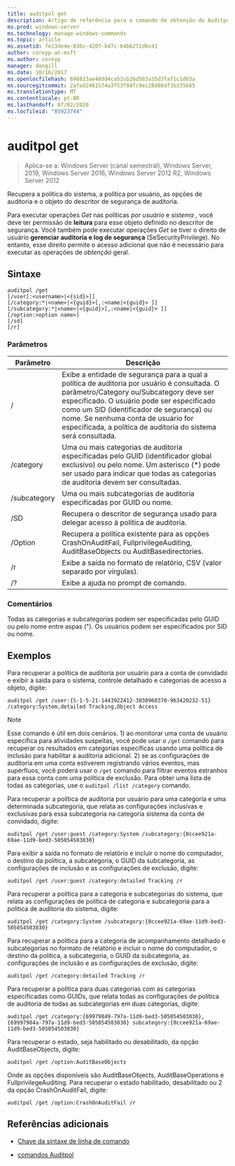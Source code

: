 ```yaml
---
title: auditpol get
description: Artigo de referência para o comando de obtenção do Auditpol, que recupera a política do sistema, a política por usuário, as opções de auditoria e o objeto do descritor de segurança de auditoria.
ms.prod: windows-server
ms.technology: manage-windows-commands
ms.topic: article
ms.assetid: fe13de4e-836c-4207-b47c-64b6272d6c41
author: coreyp-at-msft
ms.author: coreyp
manager: dongill
ms.date: 10/16/2017
ms.openlocfilehash: 698823ae48dd4ca52cb26d583a35d3faf1c1d03a
ms.sourcegitcommit: 2afed2461574a3f53f84fc9ec28d86df3b335685
ms.translationtype: MT
ms.contentlocale: pt-BR
ms.lasthandoff: 07/02/2020
ms.locfileid: "85923744"
---
```

# <a name="auditpol-get"></a>auditpol get

> Aplica-se a: Windows Server (canal semestral), Windows Server, 2019, Windows Server 2016, Windows Server 2012 R2, Windows Server 2012

Recupera a política do sistema, a política por usuário, as opções de auditoria e o objeto do descritor de segurança de auditoria.

Para executar operações *Get* nas políticas *por usuário* e *sistema* , você deve ter permissão de **leitura** para esse objeto definido no descritor de segurança. Você também pode executar operações *Get* se tiver o direito de usuário **gerenciar auditoria e log de segurança** (SeSecurityPrivilege). No entanto, esse direito permite o acesso adicional que não é necessário para executar as operações de *obtenção* geral.

## <a name="syntax"></a>Sintaxe

```
auditpol /get
[/user[:<username>|<{sid}>]]
[/category:*|<name>|<{guid}>[,:<name|<{guid}> ]]
[/subcategory:*|<name>|<{guid}>[,:<name|<{guid}> ]]
[/option:<option name>]
[/sd]
[/r]
```

### <a name="parameters"></a>Parâmetros

| Parâmetro | Descrição |
| --------- | ----------- |
| / | Exibe a entidade de segurança para a qual a política de auditoria por usuário é consultada. O parâmetro/Category ou/Subcategory deve ser especificado. O usuário pode ser especificado como um SID (identificador de segurança) ou nome. Se nenhuma conta de usuário for especificada, a política de auditoria do sistema será consultada. |
| /category | Uma ou mais categorias de auditoria especificadas pelo GUID (identificador global exclusivo) ou pelo nome. Um asterisco (*) pode ser usado para indicar que todas as categorias de auditoria devem ser consultadas. |
| /subcategory | Uma ou mais subcategorias de auditoria especificadas por GUID ou nome. |
| /SD | Recupera o descritor de segurança usado para delegar acesso à política de auditoria. |
| /Option | Recupera a política existente para as opções CrashOnAuditFail, FullprivilegeAuditing, AuditBaseObjects ou AuditBasedirectories. |
| /r | Exibe a saída no formato de relatório, CSV (valor separado por vírgulas). |
| /? | Exibe a ajuda no prompt de comando. |

### <a name="remarks"></a>Comentários

Todas as categorias e subcategorias podem ser especificadas pelo GUID ou pelo nome entre aspas ("). Os usuários podem ser especificados por SID ou nome.

## <a name="examples"></a>Exemplos

Para recuperar a política de auditoria por usuário para a conta de convidado e exibir a saída para o sistema, controle detalhado e categorias de acesso a objeto, digite:

```
auditpol /get /user:{S-1-5-21-1443922412-3030960370-963420232-51} /category:System,detailed Tracking,Object Access
```

> [!NOTE]
> Esse comando é útil em dois cenários. 1) ao monitorar uma conta de usuário específica para atividades suspeitas, você pode usar o `/get` comando para recuperar os resultados em categorias específicas usando uma política de inclusão para habilitar a auditoria adicional. 2) se as configurações de auditoria em uma conta estiverem registrando vários eventos, mas supérfluos, você poderá usar o `/get` comando para filtrar eventos estranhos para essa conta com uma política de exclusão. Para obter uma lista de todas as categorias, use o `auditpol /list /category` comando.

Para recuperar a política de auditoria por usuário para uma categoria e uma determinada subcategoria, que relata as configurações inclusivas e exclusivas para essa subcategoria na categoria sistema da conta de convidado, digite:

```
auditpol /get /user:guest /category:System /subcategory:{0ccee921a-69ae-11d9-bed3-505054503030}
```

Para exibir a saída no formato de relatório e incluir o nome do computador, o destino da política, a subcategoria, o GUID da subcategoria, as configurações de inclusão e as configurações de exclusão, digite:

```
auditpol /get /user:guest /category:detailed Tracking /r
```

Para recuperar a política para a categoria e subcategorias do sistema, que relata as configurações de política de categoria e subcategoria para a política de auditoria do sistema, digite:

```
auditpol /get /category:System /subcategory:{0ccee921a-69ae-11d9-bed3-505054503030}
```

Para recuperar a política para a categoria de acompanhamento detalhado e subcategorias no formato de relatório e incluir o nome do computador, o destino da política, a subcategoria, o GUID da subcategoria, as configurações de inclusão e as configurações de exclusão, digite:

```
auditpol /get /category:detailed Tracking /r
```

Para recuperar a política para duas categorias com as categorias especificadas como GUIDs, que relata todas as configurações de política de auditoria de todas as subcategorias em duas categorias, digite:

```
auditpol /get /category:{69979849-797a-11d9-bed3-505054503030},{69997984a-797a-11d9-bed3-505054503030} subcategory:{0ccee921a-69ae-11d9-bed3-505054503030}
```

Para recuperar o estado, seja habilitado ou desabilitado, da opção AuditBaseObjects, digite:

```
auditpol /get /option:AuditBaseObjects
```

Onde as opções disponíveis são AuditBaseObjects, AuditBaseOperations e FullprivilegeAuditing. Para recuperar o estado habilitado, desabilitado ou 2 da opção CrashOnAuditFail, digite:

```
auditpol /get /option:CrashOnAuditFail /r
```

## <a name="additional-references"></a>Referências adicionais

- [Chave da sintaxe de linha de comando](command-line-syntax-key.md)

- [comandos Auditpol](auditpol.md)
